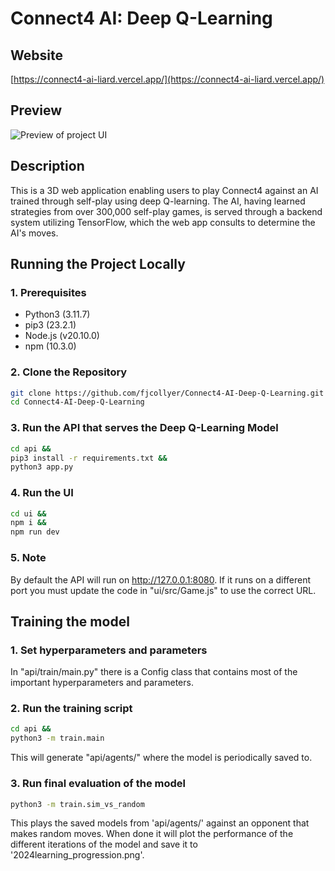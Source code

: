 # Connect4 AI: Deep Q-Learning

## Website
[https://connect4-ai-liard.vercel.app/](https://connect4-ai-liard.vercel.app/)

## Preview
![Preview of project UI](preview.gif)

## Description
This is a 3D web application enabling users to play Connect4 against an AI trained through self-play using deep Q-learning. The AI, having learned strategies from over 300,000 self-play games, is served through a backend system utilizing TensorFlow, which the web app consults to determine the AI's moves.

## Running the Project Locally

### 1. Prerequisites

- Python3 (3.11.7)
- pip3 (23.2.1)
- Node.js (v20.10.0)
- npm (10.3.0)

### 2. Clone the Repository
```bash
git clone https://github.com/fjcollyer/Connect4-AI-Deep-Q-Learning.git &&
cd Connect4-AI-Deep-Q-Learning
```

### 3. Run the API that serves the Deep Q-Learning Model
```bash
cd api &&
pip3 install -r requirements.txt &&
python3 app.py
```

### 4. Run the UI
```bash
cd ui &&
npm i &&
npm run dev
```

### 5. Note
By default the API will run on http://127.0.0.1:8080. If it runs on a different port you must update the code in "ui/src/Game.js" to use the correct URL.

## Training the model

### 1. Set hyperparameters and parameters
In "api/train/main.py" there is a Config class that contains most of the important hyperparameters and parameters.

### 2. Run the training script 
```bash
cd api &&
python3 -m train.main
```
This will generate "api/agents/" where the model is periodically saved to.

### 3. Run final evaluation of the model  
```bash
python3 -m train.sim_vs_random
```
This plays the saved models from 'api/agents/' against an opponent that makes random moves. When done it will plot the performance of the different iterations of the model and save it to '2024learning_progression.png'.